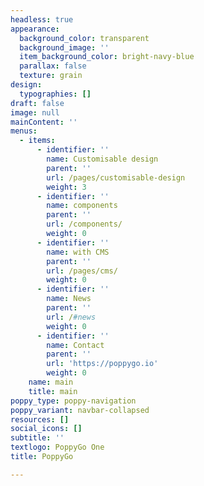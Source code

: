 ```yaml
---
headless: true
appearance:
  background_color: transparent
  background_image: ''
  item_background_color: bright-navy-blue
  parallax: false
  texture: grain
design:
  typographies: []
draft: false
image: null
mainContent: ''
menus:
  - items:
      - identifier: ''
        name: Customisable design
        parent: ''
        url: /pages/customisable-design
        weight: 3
      - identifier: ''
        name: components
        parent: ''
        url: /components/
        weight: 0
      - identifier: ''
        name: with CMS
        parent: ''
        url: /pages/cms/
        weight: 0
      - identifier: ''
        name: News
        parent: ''
        url: /#news
        weight: 0
      - identifier: ''
        name: Contact
        parent: ''
        url: 'https://poppygo.io'
        weight: 0
    name: main
    title: main
poppy_type: poppy-navigation
poppy_variant: navbar-collapsed
resources: []
social_icons: []
subtitle: ''
textlogo: PoppyGo One
title: PoppyGo

---
```


